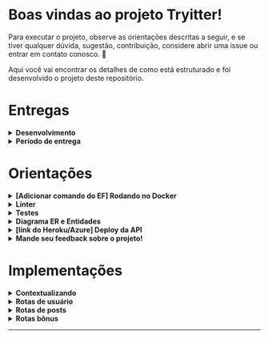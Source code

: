 # Boas vindas ao projeto Tryitter!

Para executar o projeto, observe as orientações descritas a seguir, e se tiver qualquer dúvida, sugestão, contribuição, considere abrir uma issue ou entrar em contato conosco. 🚀

Aqui você vai encontrar os detalhes de como está estruturado e foi desenvolvido o projeto deste repositório.



# Entregas



<details>
  <summary><strong> Desenvolvimento</strong></summary><br />

  Este projeto foi desenvolvido para o Projeto Final da Aceleração de C# da Trybe em parceria com a XP, onde foi escolhido o Tema 1. 
  
  Trata-se e uma API REST desenvovida com C#, SQL Server e Azure, utilizando o Entity Framework (EF) e o JWT Authenticator. Também foi adotada a arquitetura MVC, buscando implementar os princípios Restful. Todas essas ferramentas introduzidas durante o curso da Trybe.
  
  O objetivo da aplicação desenvolvida é simular uma rede social, com um CRUD da pessoa estudante e dos seus posts.
  

  ---

  

</details>

<details>
  <summary><strong> Período de entrega</strong></summary><br />
  
  * Este projeto foi desenvolvido por Calili dos Santos Silva e Gabriel Harmel (colocar nossos links do Github)
  * Seu prazo de entrega foi o dia: `13/12/2022 23:59`

</details>



# Orientações



<details>
  <summary><strong>[Adicionar comando do EF] Rodando no Docker</strong></summary><br />

  A aplicação foi pensada para ser testada com o Docker.
  
  Veja as orientações abaixo para iniciar a execução do projeto.

  > Rode o serviço com o comando `docker-compose up -d`.
  - Esse serviço irá inicializar um container chamado `tryitter`.
  - A partir daqui você pode rodar o container `tryitter` via CLI ou abri-lo no VS Code.

  > Use o comando `docker exec -it tryitter bash`.
  - Ele te dará acesso ao terminal interativo do container criado pelo compose, que está rodando em segundo plano.

  > Instale as dependências com `dotnet restore`.

---
  
  ✨ **Dica:** Para rodar o projeto desta forma, obrigatoriamente você deve ter o ambiente `.NET` instalado em seu computador.

  ✨ **Dica:** Verifique se as portas 1433 (para execução do banco de dados), 5288 e 7027 (para execução da API) estão disponíveis no seu computador.

---

  ## Após a instalação das dependências

  > Use os comandos `(comandos para iniciar o EF)` para utilizar o banco de dados.
  - Eles inicializam e populam o banco de dados desenvolvido com a ORM Entity Framework.

  > Inicie a aplicação com os comandos `dotnet run`.
  - Para executar a aplicação em sua plataforma de cliente da API.

---

  <br/>
</details>


<details>
  <summary><strong>Linter</strong></summary><br />

  Foi utilizado o [Roslyn Analyzer](https://learn.microsoft.com/pt-br/visualstudio/code-quality/roslyn-analyzers-overview?view=vs-2022) para fazer a análise estática do código visando garantir as boas práticas e legibilidade do código.

  Você também pode instalar as configurações no seu editor de texto para contribuições no nosso projeto.
</details>


<details>
  <summary><strong>Testes</strong></summary><br />

  Serão utilizadas as bibliotecas _xUnit_ e _FluentAssertions_ para desenvolvimento dos testes da aplicação. 

  A cobertura mínima do código definida foi de 30%, melhor descrita na seção de implementações.

  **_Para executar os testes localmente, digite no terminal o comando `dotnet test`._**

</details>

<details>
  <summary  id="diagrama"><strong>Diagrama ER e Entidades</strong></summary>

  ## Diagrama de Entidade-Relacionamento


  A construção das tabelas através do ORM, seguiu o seguinte *DER*:

  ![DER](./public/der.png)

  ---

  ## Formato das entidades


  Para a criação e atualização do banco de dados foi utilizado a `Entity Framework`. 

  A partir do DER, segue os exemplos com a descrição das tabelas do banco de dados:


  - Uma tabela chamada **Users**, contendo dados com a seguinte estrutura:

    ```json
    {
      "idUser": 1,
      "nameUser": "Bill G.",
      "emailUser": "csbetterthanjava.net.com",
      "password": "secret",
    }
    ```
  - Uma tabela chamada **PostUser**, contendo dados com a seguinte estrutura:

    ```json
    {
      "idUser": 1, // Chave primária e estrangeira, referenciando o id de `Users`
      "idPost": 1, // Chave primária e estrangeira, referenciando o id de `Posts`
    }
    ```

  - Uma tabela chamada **Posts**, contendo dados com a seguinte estrutura:

    ```json
    {
      "idPost": 2,
      "messagePost": "Hello, world",
      "likesPost": 1,
      "sharesPost": 1,
    }  
    ``` 

    *Os dados acima e do banco de dados são fictícios, e estão aqui apenas para simular o funcionamento da API de acordo ao Projeto da Trybe.*

    ---

<br />

</details>

<details><summary><strong>[link do Heroku/Azure] Deploy da API</strong></summary><br />

Em construção


</details>

<details>
  <summary><strong> Mande seu feedback sobre o projeto!</strong></summary><br />

Se estiver a vontade, clone o repositório e, execute, veja o deploy e nos ajude a melhorar este projeto! Seu feedback será super bem vindo!


</details>



# Implementações



<details>
  <summary><strong> Contextualizando </strong></summary>

  A Trybe decidiu desenvolver sua própria rede social, totalmente baseada em texto. O objetivo é proporcionar um ambiente em que as pessoas estudantes poderão, por meio de textos e imagens, compartilhar suas experiências e também acessar posts que possam contribuir para seu aprendizado.💚
 
  Após muitas reuniões com todo o time que faz parte deste projeto, vocês decidiram nomear essa rede social como Tryitter, pois ela terá características próximas à estrutura de uma outra rede social já existente, o Twitter.

  Com a nossa API é permitido se cadastrar, consultar atualizar e deletar seus dados, além de  criar, consultar, atualizar e deletar os seus posts, e visualizar e interagir com os das outras pessoas estudantes.

  Sejam desenvolvedores, profissionais de tecnologia e de quaisquer áreas, estamos juntos _~~nos seus bugs~~_ na sua jornada pela Trybe e tecnologia.
  
</details>

<details>
  <summary><strong> Rotas de usuário </strong></summary>

### - Através do endpoint POST `/user`

- O endpoint é acessível através do URL `/user/`;
- O endpoint deve ser capaz de criar uma pessoa usuária com sucesso da pessoa usuária, retornando o status http `201`;
- O corpo da requisição segue o formato abaixo:
  ```json
  {
    "emailUser": "csbetterthanjava.net.com",
    "nameUser": "Bill G.",
    "password": "secret",
  }
  ```

<details>
  <summary><strong> Validações </strong></summary>

  * **[Será validado que não é possível criar uma pessoa usuária sem todas as informações necessárias]**
  - Caso um dos campos da requisição não seja informado,  o resultado retornado deverá ser conforme exibido abaixo, com um status http `400`:
    ```json
    {
      "message": "All fields must be passed"
    }
    ```

  * **[Será validado que não é possível criar uma pessoa usuária sem todas as informações válidas]**
  - Caso o campo `emailUser` não tenha um formato válido, o resultado retornado deverá ser conforme exibido abaixo, com um status http `400`:
    ```json
    {
      "message": "\"emailUser\" must be valid"
    }
    ```

  - Caso o campo `nameUser` não tenha 8 ou mais caracteres, o resultado retornado deverá ser conforme exibido abaixo, com um status http `400`:
    ```json
    {
      "message": "\"nameUser\" must have at least 8 characters"
    }
    ```

  - Caso o campo `password` não tenha 8 ou mais caracteres, o resultado retornado deverá ser conforme exibido abaixo, com um status http `400`:
    ```json
    {
      "message": "\"password\" must have at least 8 characters"
    }
    ```

</details>

---

### - Através do endpoint PUT `/user/{id}`

- O endpoint é acessível através do URL `/user/{id}`;
- O endpoint deve ser capaz de atualizar os campos da pessoa usuária com o status http `201`;
- O corpo da requisição segue o formato abaixo:
  ```json
  {
    "password": "isnosecret",
  }
  ```

<details>
  <summary><strong> Validações </strong></summary>

  * **[Será validado que não é possível atualizar os campos da pessoa usuária sem a(s) informação(ções) válida(s)]**
  - Caso o campo `emailUser` não tenha um formato válido, o resultado retornado deverá ser conforme exibido abaixo, com um status http `400`:
    ```json
    {
      "message": "\"emailUser\" must be valid"
    }
    ```

  - Caso o campo `nameUser` não tenha 8 ou mais caracteres, o resultado retornado deverá ser conforme exibido abaixo, com um status http `400`:
    ```json
    {
      "message": "\"nameUser\" must have at least 8 characters"
    }
    ```

  - Caso o campo `password` não tenha 8 ou mais caracteres, o resultado retornado deverá ser conforme exibido abaixo, com um status http `400`:
    ```json
    {
      "message": "\"password\" must have at least 8 characters"
    }
    ```

</details>

---

### - Através do endpoint GET `/user/{id}`

- O endpoint é acessível através do URL `/user/{id}`;
- O endpoint retorna todos os campos da pessoa usuária com o status http `200`;
- O corpo da resposta tem o formato abaixo:
  ```json
  {
    "emailUser": "csbetterthanjava.net.com",
    "nameUser": "Bill G.",
    "password": "secret",
  }
  ```

---

### - Através do endpoint DELETE `/user/{id}`

- O endpoint é acessível através do URL `/user/{id}`;
- O endpoint retorna o status http `204`;
- O corpo da resposta tem o formato abaixo:
  ```json
    {
      "message": "user deleted"       
    },
  ```

<details>
  <summary><strong> Validações </strong></summary>

  * **[Será validado que não é possível deletar um usuário não encontrado]**
  - Caso o id da pessoa usuária informado não seja encontrado,  o resultado retornado deverá ser conforme exibido abaixo, com um status http `404`:
    ```json
    {
      "message": "user not found"
    }
    ```

</details>

---

</details>

<details>
  <summary><strong> Rotas de posts </strong></summary>

### - Através do endpoint POST `/post`

- O endpoint é acessível através do URL `/post/`;
- O endpoint retorna o status http `201` com os dados do post criado;
- O corpo da requisição tem o formato abaixo:
  ```json
  {
    "messagePost": "Hello human",
  },
  ```

<details>
  <summary><strong> Validações </strong></summary>

  * **[Será validado que não é possível criar um post com um tamanho de mensagem não suportado]**
  - Caso o campo `messagePost` tenha menos de 1 ou mais de 280 caracteres,  o resultado retornado deverá ser conforme exibido abaixo, com um status http `400`:
    ```json
    {
      "message": "message post must have at last 1 and less than 280 characteres"
    }
    ```

</details>

---

### - Através do endpoint GET `/post`

- O endpoint é acessível através do URL `/post/{id}`;
- O endpoint retorna o status http `200` com os dados do post informado;
- O corpo da resposta tem o formato abaixo:
  ```json
  {
    "idUser": 1,
    "messagePost": "Hello, world",
    "likesPost": 1,
    "sharesPost": 1,
  },
  ```

---

### - Através do endpoint PATCH `/post`

- O endpoint é acessível através do URL `/post/{id}`;
- O endpoint retorna o status http `201` com os dados do post atualizados;
- O corpo da requisição tem o formato abaixo:
  ```json
  {
    "messagePost": "Hello robot",
  },
  ```

<details>
  <summary><strong> Validações </strong></summary>

  * **[Será validado que não é possível atualizar um post com um tamanho de mensagem não suportado]**
  - Caso o campo `messagePost` tenha menos de 1 ou mais de 280 caracteres,  o resultado retornado deverá ser conforme exibido abaixo, com um status http `400`:
    ```json
    {
      "message": "message post must have at last 1 and less than 280 characteres"
    }
    ```

</details>

---

### - Através do endpoint DELETE `/post`

- O endpoint é acessível através do URL `/post/{id}`;
- O endpoint retorna o status http `204`;
- O corpo da resposta tem o formato abaixo:
  ```json
    {
      "message": "post deleted"       
    },
  ```

<details>
  <summary><strong> Validações </strong></summary>

  * **[Será validado que não é possível deletar um post não encontrado]**
  - Caso o id do post informado não seja encontrado,  o resultado retornado deverá ser conforme exibido abaixo, com um status http `404`:
    ```json
    {
      "message": "post not found"
    }
    ```

</details>

</details>


<details>
  <summary><strong> Rotas bônus </strong></summary>

### - Através do endpoint POST `/login`

- O endpoint é acessível através do URL `/login/`;
- O endpoint deve ser capaz de fazer um login com sucesso da pessoa usuária;
- O corpo da requisição segue o formato abaixo:
  ```json
  {
    "emailUser": "csbetterthanjava.net.com",
    "password": "secret",
  }
  ```

<details>
  <summary><strong> Validações </strong></summary>

  * **[Será validado que não é possível logar uma pessoa não cadastrada no banco]**
  - Caso a pessoa não esteja cadastrada no banco o resultado retornado deverá ser conforme exibido abaixo, com um status http `404`:
    ```json
    {
      "message": "\"emailUser\" is not found"
    }
    ```

  * **[Será validado que não é possível logar uma pessoa com a senha não correspondente]**
  - Caso o campo `password` não corresponda ao cadastrado no banco para o email informado, o resultado retornado deverá ser conforme exibido abaixo, com um status http `403`:
    ```json
    {
      "message": "\"password\" is wrong"
    }
    ```
</details>

---

### - Através do endpoint GET `/post/user`

- O endpoint é acessível através do URL `/post/user/{id}`;
- O endpoint retorna o status http `200` com os dados do posts publicados pela pessoa usuária informada;
- O corpo da resposta tem o formato abaixo:
  ```json
  [
  {
    "idUser": 1,
    "messagePost": "Hello, world",
    "likesPost": 1,
    "sharesPost": 1,
  },
  {/../},
  ]
  ```
</details>

</details>

---